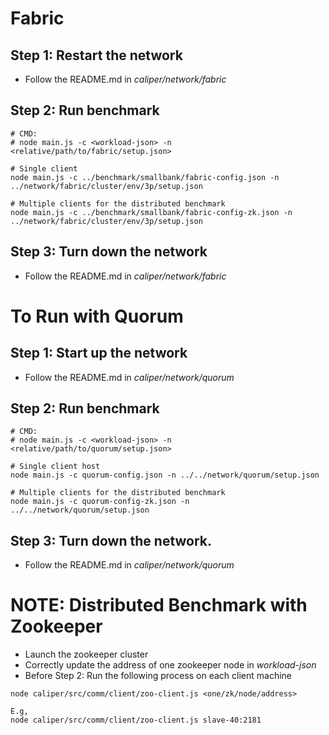 # Fabric
## Step 1: Restart the network
* Follow the README.md in *caliper/network/fabric*

## Step 2: Run benchmark
```
# CMD:
# node main.js -c <workload-json> -n <relative/path/to/fabric/setup.json> 

# Single client
node main.js -c ../benchmark/smallbank/fabric-config.json -n ../network/fabric/cluster/env/3p/setup.json

# Multiple clients for the distributed benchmark
node main.js -c ../benchmark/smallbank/fabric-config-zk.json -n ../network/fabric/cluster/env/3p/setup.json
```
## Step 3: Turn down the network
* Follow the README.md in *caliper/network/fabric*

# To Run with Quorum
## Step 1: Start up the network
* Follow the README.md in *caliper/network/quorum*

## Step 2: Run benchmark
```
# CMD:
# node main.js -c <workload-json> -n <relative/path/to/quorum/setup.json> 

# Single client host
node main.js -c quorum-config.json -n ../../network/quorum/setup.json

# Multiple clients for the distributed benchmark
node main.js -c quorum-config-zk.json -n ../../network/quorum/setup.json
```
## Step 3: Turn down the network. 
* Follow the README.md in *caliper/network/quorum*

# NOTE: Distributed Benchmark with Zookeeper
* Launch the zookeeper cluster
* Correctly update the address of one zookeeper node in *workload-json*
* Before Step 2: Run the following process on each client machine
```
node caliper/src/comm/client/zoo-client.js <one/zk/node/address>

E.g, 
node caliper/src/comm/client/zoo-client.js slave-40:2181
```

